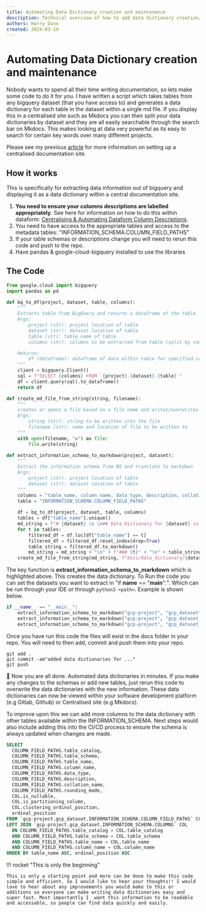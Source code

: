 ```yaml
---
title: Automating Data Dictionary creation and maintenance
description: Technical overview of how to add data dictionary creation/maintenance to your pipelines. This allows you to have up to date data dictionaries in your centralised documentation based on your production pipelines
authors: Harry Dunn
created: 2024-03-19
---
```


# Automating Data Dictionary creation and maintenance

Nobody wants to spend all their time writing documentation, so lets make some code to do it for you. I have written a script which takes tables from any bigquery dataset (that you have access to) and generates a data dictionary for each table in the dataset within a single md file. If you display this in a centralised site such as Mkdocs you can then split your data dictionaries by dataset and they are all easily searchable through the search bar on Mkdocs. This makes looking at data very powerful as its easy to search for certain key words over many different projects.

Please see my previous [article](../Documentation%20Series/central_docs_methodology.md) for more information on setting up a centralised documentation site.

## How it works

This is specifically for extracting data information out of bigquery and displaying it as a data dictionary within a central documentation site.

1. **You need to ensure your columns descriptions are labelled appropriately**. See here for information on how to do this within dataform: [Centralising & Automating Dataform Column Descriptions](../Dataform/dataform_column_descriptions.md).
2. You need to have access to the appropriate tables and access to the metadata tables: "INFORMATION_SCHEMA.COLUMN_FIELD_PATHS"
3. If your table schemas or descriptions change you will need to rerun this code and push to the repo.
4. Have pandas & google-cloud-bigquery installed to use the libraries

## The Code

```py linenums="1" hl_lines="31"
from google.cloud import bigquery
import pandas as pd

def bq_to_df(project, dataset, table, columns):
    """
    Extracts table from BigQuery and returns a dataframe of the table
    Args:
        project (str): project location of table
        dataset (str): dataset location of table
        table (str): table name of table
        columns (str): columns to be extracted from table (split by comma)

    Returns:
        df (dataframe): dataframe of data within table for specified columns
    """
    client = bigquery.Client()
    sql = f"SELECT {columns} FROM `{project}.{dataset}.{table}`"
    df = client.query(sql).to_dataframe()
    return df

def create_md_file_from_string(string, filename):
    """ 
    creates or opens a file based on a file name and writes/overwrites the data within the file with from the string input
    Args:
        string (str): string to be written into the file
        filename (str): name and location of file to be written to
    """
    with open(filename, "w") as file:
        file.write(string)

def extract_information_schema_to_markdown(project, dataset):
    """
    Extract the information schema from BQ and translate to markdown
    Args:
        project (str): project location of table
        dataset (str): dataset location of table
    """
    columns = "table_name, column_name, data_type, description, collation_name, rounding_mode"
    table = "INFORMATION_SCHEMA.COLUMN_FIELD_PATHS"
    
    df = bq_to_df(project, dataset, table, columns)
    tables = df["table_name"].unique()
    md_string = f"# {dataset} \n \n## Data Dictionary for {dataset} in {project} \n"
    for t in tables:
        filtered_df = df.loc[df["table_name"] == t]
        filtered_df = filtered_df.reset_index(drop=True)
        table_string = filtered_df.to_markdown()
        md_string = md_string + "\n" + f"### {t}" + "\n" + table_string + "\n"
    create_md_file_from_string(md_string, f"docs/data_dictionary/{dataset}.md")
```

The key function is **extract_information_schema_to_markdown** which is highlighted above. This creates the data dictionary.
To Run the code you can set the datasets you want to extract in "if __name__ == "__main__":". Which can be run through your IDE or through ```python3 <path>```. Example is shown below.

```py
if __name__ == "__main__":
    extract_information_schema_to_markdown("gcp-project", "gcp_dataset")
    extract_information_schema_to_markdown("gcp-project", "gcp_dataset_RAW")
    extract_information_schema_to_markdown("gcp-project", "gcp_dataset_ACCESS")
```

Once you have run this code the files will exist in the docs folder in your repo. You will need to then add, commit and push them into your repo.

```
git add .
git commit -am"added data dictionaries for ..."
git push
```

🚀 Now you are all done. Automated data dictionaries in minutes. If you make any changes to the schemas or add new tables, just rerun this code to overwrite the data dictionaries with the new information. These data dictionaries can now be viewed within your software development platform (e.g Gitlab, Github) or Centralised site (e.g Mkdocs).

To improve upon this we can add more columns to the data dictionary with other tables available within the INFORMATION_SCHEMA. Next steps would also include adding this into the CI/CD process to ensure the schema is always updated when changes are made.

```sql
SELECT
  COLUMN_FIELD_PATHS.table_catalog,
  COLUMN_FIELD_PATHS.table_schema,
  COLUMN_FIELD_PATHS.table_name, 
  COLUMN_FIELD_PATHS.column_name, 
  COLUMN_FIELD_PATHS.data_type, 
  COLUMN_FIELD_PATHS.description, 
  COLUMN_FIELD_PATHS.collation_name, 
  COLUMN_FIELD_PATHS.rounding_mode,
  COL.is_nullable,
  COL.is_partitioning_column,
  COL.clustering_ordinal_position, 
  ordinal_position
FROM `gcp-project.gcp_dataset.INFORMATION_SCHEMA.COLUMN_FIELD_PATHS` COLUMN_FIELD_PATHS
LEFT JOIN `gcp-project.gcp_dataset.INFORMATION_SCHEMA.COLUMNS` COL
  ON COLUMN_FIELD_PATHS.table_catalog = COL.table_catalog
  AND COLUMN_FIELD_PATHS.table_schema = COL.table_schema
  AND COLUMN_FIELD_PATHS.table_name = COL.table_name
  AND COLUMN_FIELD_PATHS.column_name = COL.column_name
ORDER BY table_name ASC, ordinal_position ASC
```

!!! rocket "This is only the beginning"

    This is only a starting point and more can be done to make this code simple and efficient. So I would like to hear your thoughts!! I would love to hear about any improvements you would make to this or additions so everyone can make writing data dictionaries easy and super fast. Most importantly I  want this information to be readable and accessable, so people can find data quickly and easily.